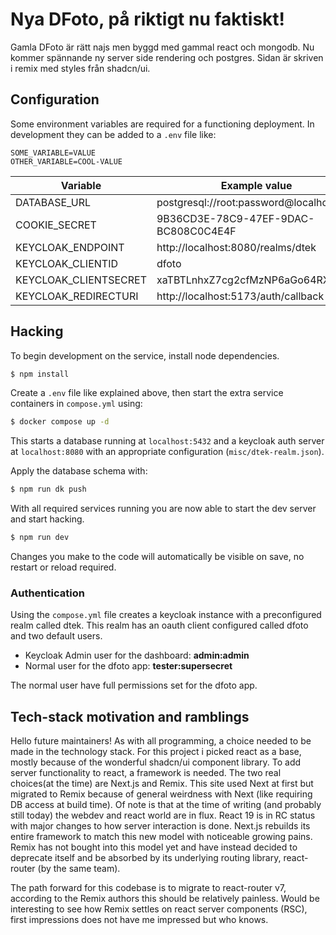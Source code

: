 # Nya DFoto, på riktigt nu faktiskt!

Gamla DFoto är rätt najs men byggd med gammal react och mongodb. Nu kommer
spännande ny server side rendering och postgres. Sidan är skriven i remix med
styles från shadcn/ui.

## Configuration

Some environment variables are required for a functioning deployment.
In development they can be added to a `.env` file like:

```dotenv
SOME_VARIABLE=VALUE
OTHER_VARIABLE=COOL-VALUE
```

| Variable              | Example value                        |
| --------------------- | ------------------------------------ |
| DATABASE_URL          | postgresql://root:password@localhost |
| COOKIE_SECRET         | 9B36CD3E-78C9-47EF-9DAC-BC808C0C4E4F |
| KEYCLOAK_ENDPOINT     | http://localhost:8080/realms/dtek    |
| KEYCLOAK_CLIENTID     | dfoto                                |
| KEYCLOAK_CLIENTSECRET | xaTBTLnhxZ7cg2cfMzNP6aGo64RXIWN5     |
| KEYCLOAK_REDIRECTURI  | http://localhost:5173/auth/callback  |

## Hacking

To begin development on the service, install node dependencies.

```sh
$ npm install
```

Create a `.env` file like explained above, then start the extra service
containers in `compose.yml` using:

```sh
$ docker compose up -d
```

This starts a database running at `localhost:5432` and a keycloak auth server
at `localhost:8080` with an appropriate configuration (`misc/dtek-realm.json`).

Apply the database schema with:

```sh
$ npm run dk push
```

With all required services running you are now able to start the dev server and
start hacking.

```sh
$ npm run dev
```

Changes you make to the code will automatically be visible on save, no restart
or reload required.

### Authentication

Using the `compose.yml` file creates a keycloak instance with a preconfigured
realm called dtek. This realm has an oauth client configured called dfoto and
two default users.

- Keycloak Admin user for the dashboard: **admin:admin**
- Normal user for the dfoto app: **tester:supersecret**

The normal user have full permissions set for the dfoto app.

## Tech-stack motivation and ramblings

Hello future maintainers! As with all programming, a choice needed to be made
in the technology stack. For this project i picked react as a base, mostly
because of the wonderful shadcn/ui component library. To add server
functionality to react, a framework is needed. The two real choices(at the time)
are Next.js and Remix. This site used Next at first but migrated to Remix
because of general weirdness with Next (like requiring DB access at build time).
Of note is that at the time of writing (and probably still today) the webdev and
react world are in flux. React 19 is in RC status with major changes to how
server interaction is done. Next.js rebuilds its entire framework to match this
new model with noticeable growing pains. Remix has not bought into this model
yet and have instead decided to deprecate itself and be absorbed by its
underlying routing library, react-router (by the same team).

The path forward for this codebase is to migrate to react-router v7, according
to the Remix authors this should be relatively painless. Would be interesting
to see how Remix settles on react server components (RSC), first impressions
does not have me impressed but who knows.
